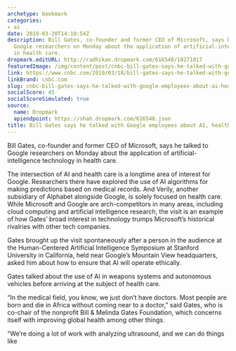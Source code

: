 ```yaml
---
archetype: bookmark
categories:
- ai
date: 2019-03-20T14:10:54Z
description: Bill Gates, co-founder and former CEO of Microsoft, says he talked to
  Google researchers on Monday about the application of artificial-intelligence technology
  in health care.
dropmark.editURL: http://radhikan.dropmark.com/616548/18271017
featuredImage: /img/content/post/cnbc-bill-gates-says-he-talked-with-google-employees-about-ai-health-care.JPG
link: https://www.cnbc.com/2019/03/18/bill-gates-says-he-talked-with-google-employees-about-ai-health-care.html
linkBrand: cnbc.com
slug: cnbc-bill-gates-says-he-talked-with-google-employees-about-ai-health-care
socialScore: 45
socialScoreSimulated: true
source:
  name: Dropmark
  apiendpoint: https://shah.dropmark.com/616548.json
title: Bill Gates says he talked with Google employees about AI, health care
---
```

Bill Gates, co-founder and former CEO of Microsoft, says he talked to Google researchers on Monday about the application of artificial-intelligence technology in health care.

The intersection of AI and health care is a longtime area of interest for Google. Researchers there have explored the use of AI algorithms for making predictions based on medical records. And Verily, another subsidiary of Alphabet alongside Google, is solely focused on health care. While Microsoft and Google are arch-competitors in many areas, including cloud computing and artificial intelligence research, the visit is an example of how Gates’ broad interest in technology trumps Microsoft’s historical rivalries with other tech companies.

Gates brought up the visit spontaneously after a person in the audience at the Human-Centered Artificial Intelligence Symposium at Stanford University in California, held near Google’s Mountain View headquarters, asked him about how to ensure that AI will operate ethically.

Gates talked about the use of AI in weapons systems and autonomous vehicles before arriving at the subject of health care.

“In the medical field, you know, we just don’t have doctors. Most people are born and die in Africa without coming near to a doctor,” said Gates, who is co-chair of the nonprofit Bill & Melinda Gates Foundation, which concerns itself with improving global health among other things.

“We’re doing a lot of work with analyzing ultrasound, and we can do things like 